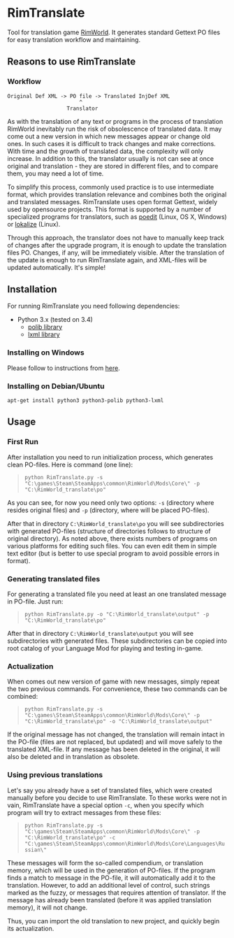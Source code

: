 # RimTranslate
Tool for translation game [RimWorld](http://rimworldgame.com/). It generates standard Gettext PO files for easy translation workflow and maintaining.

## Reasons to use RimTranslate
### Workflow

```
Original Def XML -> PO file -> Translated InjDef XML
                       ^
                   Translator
```
As with the translation of any text or programs in the process of translation RimWorld inevitably run the risk of obsolescence of translated data. It may come out a new version in which new messages appear or change old ones. In such cases it is difficult to track changes and make corrections. With time and the growth of translated data, the complexity will only increase. In addition to this, the translator usually is not can see at once original and translation - they are stored in different files, and to compare them, you may need a lot of time.

To simplify this process, commonly used practice is to use intermediate format, which provides translation relevance and combines both the original and translated messages. RimTranslate uses open format Gettext, widely used by opensource projects. This format is supported by a number of specialized programs for translators, such as [poedit](https://poedit.net/) (Linux, OS X, Windows) or [lokalize](https://www.kde.org/applications/development/lokalize/) (Linux).

Through this approach, the translator does not have to manually keep track of changes after the upgrade program, it is enough to update the translation files PO. Changes, if any, will be immediately visible. After the translation of the update is enough to run RimTranslate again, and XML-files will be updated automatically. It's simple!

## Installation
For running RimTranslate you need following dependencies:

* Python 3.x (tested on 3.4)
  * [polib library](https://bitbucket.org/izi/polib/wiki/Home)
  * [lxml library](http://lxml.de/)

### Installing on Windows

Please follow to instructions from [here](INSTALL_Windows.md).

### Installing on Debian/Ubuntu

```apt-get install python3 python3-polib python3-lxml```

## Usage

### First Run

After installation you need to run initialization process, which generates clean PO-files. Here is command (one line):

> ```python RimTranslate.py -s "C:\games\Steam\SteamApps\common\RimWorld\Mods\Core\" -p "C:\RimWorld_translate\po"```

As you can see, for now you need only two options: `-s` (directory where resides original files) and `-p` (directory, where will be placed PO-files).

After that in directory `C:\RimWorld_translate\po` you will see subdirectories with generated PO-files (structure of directories follows to structure of original directory). As noted above, there exists numbers of programs on various platforms for editing such files. You can even edit them in simple text editor (but is better to use special program to avoid possible errors in format).

### Generating translated files

For generating a translated file you need at least an one translated message in PO-file. Just run:

> ```python RimTranslate.py -o "C:\RimWorld_translate\output" -p "C:\RimWorld_translate\po"```

After that in directory `C:\RimWorld_translate\output` you will see subdirectories with generated files. These subdirectories can be copied into root catalog of your Language Mod for playing and testing in-game.

### Actualization

When comes out new version of game with new messages, simply repeat the two previous commands. For convenience, these two commands can be combined:

> ```python RimTranslate.py -s "C:\games\Steam\SteamApps\common\RimWorld\Mods\Core\" -p "C:\RimWorld_translate\po" -o "C:\RimWorld_translate\output"```

If the original message has not changed, the translation will remain intact in the PO-file (files are not replaced, but updated) and will move safely to the translated XML-file. If any message has been deleted in the original, it will also be deleted and in translation as obsolete.

### Using previous translations

Let's say you already have a set of translated files, which were created manually before you decide to use RimTranslate. To these works were not in vain, RimTranslate have a special option `-c`, when you specify which program will try to extract messages from these files:

> ```python RimTranslate.py -s "C:\games\Steam\SteamApps\common\RimWorld\Mods\Core\" -p "C:\RimWorld_translate\po" -c "C:\games\Steam\SteamApps\common\RimWorld\Mods\Core\Languages\Russian\"```

These messages will form the so-called compendium, or translation memory, which will be used in the generation of PO-files. If the program finds a match to message in the PO-file, it will automatically add it to the translation. However, to add an additional level of control, such strings marked as the fuzzy, or messages that requires attention of translator. If the message has already been translated (before it was applied translation memory), it will not change.

Thus, you can import the old translation to new project, and quickly begin its actualization.
